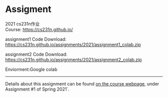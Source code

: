 # Assigment

2021 cs231n作业  
Course: https://cs231n.github.io/

assignment1  Code Download: https://cs231n.github.io/assignments/2021/assignment1_colab.zip

assignment2  Code Download: https://cs231n.github.io/assignments/2021/assignment2_colab.zip

Enviorment:Google colab

---

Details about this assignment can be found [on the course webpage](http://cs231n.github.io/), under Assignment #1 of Spring 2021`.